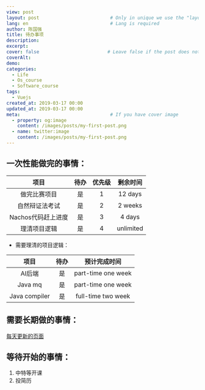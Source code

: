 ```yaml
---
view: post
layout: post                          # Only in unique we use the "layout: post"
lang: en                              # Lang is required
author: 陈国强
title: 待办事项
description:
excerpt:
cover: false                         # Leave false if the post does not have cover image, if there is set to true
coverAlt:
demo:
categories:
  - Life
  - Os_course
  - Software_course
tags: 
  - Vuejs
created_at: 2019-03-17 00:00
updated_at: 2019-03-17 00:00
meta:                                 # If you have cover image
  - property: og:image
    content: /images/posts/my-first-post.png
  - name: twitter:image
    content: /images/posts/my-first-post.png
---
```


## 一次性能做完的事情：

|项目|待办|优先级|剩余时间|
|:----:|:----:|:----:|:----:|
|做完比赛项目|是|1|12 days|
|自然辩证法考试|是|2|2 weeks|
|Nachos代码赶上进度|是|3|4 days|
|理清项目逻辑|是|4|unlimited|

+ 需要理清的项目逻辑：

|项目|待办|预计完成时间|
|:----:|:----:|:----:|
|AI后端|是|part-time one week|
|Java mq|是|part-time one week|
|Java compiler|是|full-time two week|

## 需要长期做的事情：

[每天更新的页面](http://101.200.53.152/posts/Daily.html)

## 等待开始的事情：

1. 中特等开课
2. 投简历
